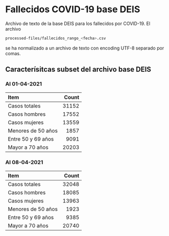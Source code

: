 # Fallecidos COVID-19 base DEIS

Archivo de texto de la base DEIS para los fallecidos por COVID-19. El archivo 
```bash 
processed-files/fallecidos_rango_<fecha>.csv
``` 
se ha normalizado a un archivo de texto con encoding UTF-8 separado por comas.

## Caracterísitcas subset del archivo base DEIS

### Al 01-04-2021

| Item | Count |
| :-- | --: |
| Casos totales | 31152 |
| Casos hombres | 17552 |
| Casos mujeres | 13559 |
| Menores de 50 años | 1857 |
| Entre 50 y 69 años | 9091 |
| Mayor a 70 años | 20203 | 

### Al 08-04-2021

| Item | Count |
| :-- | --: |
| Casos totales | 32048 |
| Casos hombres | 18085 |
| Casos mujeres | 13963 |
| Menores de 50 años | 1923 |
| Entre 50 y 69 años | 9385 |
| Mayor a 70 años | 20740 | 
